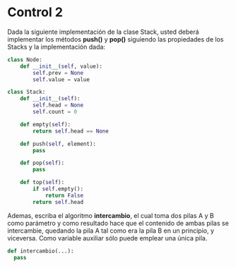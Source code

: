 # Control 2

Dada la siguiente implementación de la clase Stack, usted deberá implementar los métodos **push()** y **pop()** siguiendo las propiedades de los Stacks y la implementación dada:

```python
class Node:
    def __init__(self, value):
        self.prev = None
        self.value = value

class Stack:
    def __init__(self):
        self.head = None
        self.count = 0

    def empty(self):
        return self.head == None

    def push(self, element):
        pass

    def pop(self):
        pass

    def top(self):
        if self.empty():
            return False
        return self.head
```

Ademas, escriba el algoritmo **intercambio**, el cual toma dos pilas A y B como parámetro y como resultado hace que el contenido de ambas pilas se intercambie, quedando la pila A tal como era la pila B en un principio, y viceversa. Como variable auxiliar sólo puede emplear una única pila.

```python
def intercambio(...):
  pass
```
